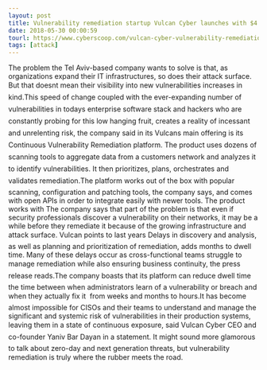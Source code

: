 ```yaml
---
layout: post
title: Vulnerability remediation startup Vulcan Cyber launches with $4 million in seed funding
date: 2018-05-30 00:00:59
tourl: https://www.cyberscoop.com/vulcan-cyber-vulnerability-remediation-4-million-seed-funding/?category_news=technology
tags: [attack]
---
```

The problem the Tel Aviv-based company wants to solve is that, as organizations expand their IT infrastructures, so does their attack surface. But that doesnt mean their visibility into new vulnerabilities increases in kind.This speed of change coupled with the ever-expanding number of vulnerabilities in todays enterprise software stack and hackers who are constantly probing for this low hanging fruit, creates a reality of incessant and unrelenting risk, the company said in its Vulcans main offering is its Continuous Vulnerability Remediation platform. The product uses dozens of scanning tools to aggregate data from a customers network and analyzes it to identify vulnerabilities. It then prioritizes, plans, orchestrates and validates remediation.The platform works out of the box with popular scanning, configuration and patching tools, the company says, and comes with open APIs in order to integrate easily with newer tools. The product works with The company says that part of the problem is that even if security professionals discover a vulnerability on their networks, it may be a while before they remediate it because of the growing infrastructure and attack surface. Vulcan points to last years Delays in discovery and analysis, as well as planning and prioritization of remediation, adds months to dwell time. Many of these delays occur as cross-functional teams struggle to manage remediation while also ensuring business continuity, the press release reads.The company boasts that its platform can reduce dwell time  the time between when administrators learn of a vulnerability or breach and when they actually fix it  from weeks and months to hours.It has become almost impossible for CISOs and their teams to understand and manage the significant and systemic risk of vulnerabilities in their production systems, leaving them in a state of continuous exposure, said Vulcan Cyber CEO and co-founder Yaniv Bar Dayan in a statement. It might sound more glamorous to talk about zero-day and next generation threats, but vulnerability remediation is truly where the rubber meets the road.